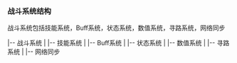 ### 战斗系统结构

战斗系统包括技能系统，Buff系统，状态系统，数值系统，寻路系统，网络同步

|-- 战斗系统
|   |-- 技能系统 
|   |-- Buff系统
|   |-- 状态系统
|   |-- 数值系统
|   |-- 寻路系统
|   |-- 网络同步